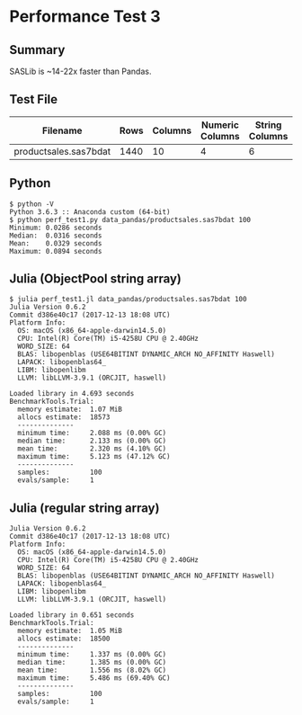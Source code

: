 # Performance Test 3

## Summary

SASLib is ~14-22x faster than Pandas.

## Test File

Filename             |Rows  |Columns|Numeric Columns|String Columns
---------------------|------|-------|---------------|--------------
productsales.sas7bdat|1440  |10     |4              |6

## Python
```
$ python -V
Python 3.6.3 :: Anaconda custom (64-bit)
$ python perf_test1.py data_pandas/productsales.sas7bdat 100
Minimum: 0.0286 seconds
Median:  0.0316 seconds
Mean:    0.0329 seconds
Maximum: 0.0894 seconds
```

## Julia (ObjectPool string array)
```
$ julia perf_test1.jl data_pandas/productsales.sas7bdat 100
Julia Version 0.6.2
Commit d386e40c17 (2017-12-13 18:08 UTC)
Platform Info:
  OS: macOS (x86_64-apple-darwin14.5.0)
  CPU: Intel(R) Core(TM) i5-4258U CPU @ 2.40GHz
  WORD_SIZE: 64
  BLAS: libopenblas (USE64BITINT DYNAMIC_ARCH NO_AFFINITY Haswell)
  LAPACK: libopenblas64_
  LIBM: libopenlibm
  LLVM: libLLVM-3.9.1 (ORCJIT, haswell)

Loaded library in 4.693 seconds
BenchmarkTools.Trial:
  memory estimate:  1.07 MiB
  allocs estimate:  18573
  --------------
  minimum time:     2.088 ms (0.00% GC)
  median time:      2.133 ms (0.00% GC)
  mean time:        2.320 ms (4.10% GC)
  maximum time:     5.123 ms (47.12% GC)
  --------------
  samples:          100
  evals/sample:     1
```

## Julia (regular string array)
```
Julia Version 0.6.2
Commit d386e40c17 (2017-12-13 18:08 UTC)
Platform Info:
  OS: macOS (x86_64-apple-darwin14.5.0)
  CPU: Intel(R) Core(TM) i5-4258U CPU @ 2.40GHz
  WORD_SIZE: 64
  BLAS: libopenblas (USE64BITINT DYNAMIC_ARCH NO_AFFINITY Haswell)
  LAPACK: libopenblas64_
  LIBM: libopenlibm
  LLVM: libLLVM-3.9.1 (ORCJIT, haswell)

Loaded library in 0.651 seconds
BenchmarkTools.Trial:
  memory estimate:  1.05 MiB
  allocs estimate:  18500
  --------------
  minimum time:     1.337 ms (0.00% GC)
  median time:      1.385 ms (0.00% GC)
  mean time:        1.556 ms (8.02% GC)
  maximum time:     5.486 ms (69.40% GC)
  --------------
  samples:          100
  evals/sample:     1

```
